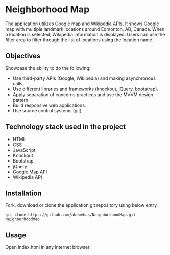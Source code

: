 # Neighborhood Map

The application utilizes Google map and Wikipedia APIs. It shows Google map with multiple landmark locations around Edmonton, AB, Canada. When a location is selected, Wikipedia information is displayed. Users can use the filter area to filter through the list of locations using the location name.

## Objectives

Showcase the ability to do the following:

* Use third-party APIs (Google, Wikipedia) and making asynchronous calls.
* Use different libraries and frameworks (knockout, jQuery, bootstrap).
* Apply separation of concerns practices and use the MVVM design pattern.
* Build responsive web applications.
* Use source control systems (git).

## Technology stack used in the project

* HTML
* CSS
* JavaScript
* Knockout
* Bootstrap
* jQuery
* Google Map API
* Wikipedia API

## Installation

Fork, download or clone the application git repository using below entry
```
git clone https://github.com/abdwebus/NeighborhoodMap.git NeighborhoodMap
```

## Usage

Open index.html in any internet browser
